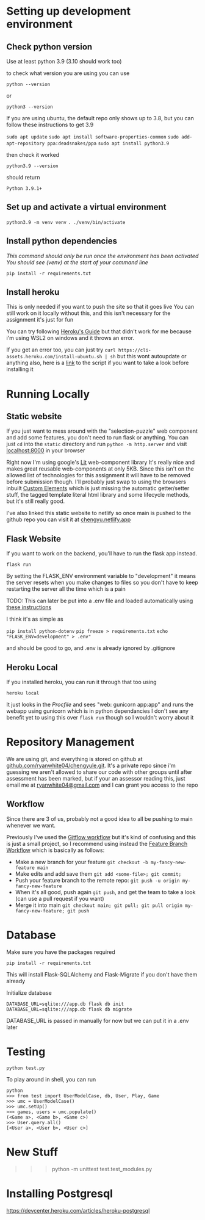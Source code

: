 
# Setting up development environment

## Check python version
Use at least python 3.9 (3.10 should work too)

to check what version you are using you can use 

```python --version```

or

```python3 --version```

If you are using ubuntu, the default repo only shows up to 3.8, but you can follow these instructions to get 3.9

```sudo apt update```
```sudo apt install software-properties-common```
```sudo add-apt-repository ppa:deadsnakes/ppa```
```sudo apt install python3.9```

then check it worked

```python3.9 --version```

should return 

```Python 3.9.1+```

## Set up and activate a virtual environment

```python3.9 -m venv venv```
```. ./venv/bin/activate```

## Install python dependencies

*This command should only be run once the environment has been activated*
*You should see (venv) at the start of your command line*

```pip install -r requirements.txt```

## Install heroku

This is only needed if you want to push the site so that it goes live
You can still work on it locally without this, and this isn't necessary for the assignment it's just for fun

You can try following [Heroku's Guide](https://devcenter.heroku.com/articles/getting-started-with-python#set-up) but that didn't work for me because i'm using WSL2 on windows and it throws an error.

If you get an error too, you can just try
```curl https://cli-assets.heroku.com/install-ubuntu.sh | sh```
but this wont autoupdate or anything
also, here is a [link](https://cli-assets.heroku.com/install.sh) to the script if you want to take a look before installing it

# Running Locally

## Static website
If you just want to mess around with the "selection-puzzle" web component and add some features, you don't need to run flask or anything.
You can just ```cd``` into the ```static``` directory and run ```python -m http.server``` and visit [localhost:8000](http://localhost:8000) in your browser

Right now I'm using google's [Lit](https://lit.dev/) web-component library
It's really nice and makes great reusable web-components at only 5KB.
Since this isn't on the allowed list of technologies for this assignment it will have to be removed before submission though.
I'll probably just swap to using the browsers inbuilt [Custom Elements](https://web.dev/custom-elements-v1/) which is just missing the automatic getter/setter stuff, the tagged template literal html library and some lifecycle methods, but it's still really good.

I've also linked this static website to netlify so once main is pushed to the github repo you can visit it at [chengyu.netlify.app](https://chengyu.netlify.app)

## Flask Website

If you want to work on the backend, you'll have to run the flask app instead.

```flask run```

By setting the FLASK_ENV environment variable to "development" it means the server resets when you make changes to files so you don't have to keep restarting the server all the time which is a pain

TODO: This can later be put into a .env file and loaded automatically using [these instructions](https://blog.miguelgrinberg.com/post/the-flask-mega-tutorial-part-i-hello-world)

I think it's as simple as 

```pip install python-dotenv```
```pip freeze > requirements.txt```
```echo "FLASK_ENV=development" > .env"```

and should be good to go, and .env is already ignored by .gitignore

## Heroku Local

If you installed heroku, you can run it through that too using 

```heroku local```

It just looks in the *Procfile* and sees "web: gunicorn app:app" and runs the webapp using gunicorn which is in python dependancies
I don't see any benefit yet to using this over ```flask run``` though so I wouldn't worry about it

# Repository Management

We are using git, and everything is stored on github at [github.com/ryanwhite04/chengyule.git](https://github.com/ryanwhite04/chengyule.git).
It's a private repo since i'm guessing we aren't allowed to share our code with other groups until after assessment has been marked, but if your an assessor reading this, just email me at [ryanwhite04@gmail.com](ryanwhite04@gmail.com) and I can grant you access to the repo

## Workflow

Since there are 3 of us, probably not a good idea to all be pushing to main whenever we want.

Previously I've used the [Gitflow workflow](https://www.atlassian.com/git/tutorials/comparing-workflows/gitflow-workflow) but it's kind of confusing and this is just a small project, so I recommend using instead the [Feature Branch Workflow](https://www.atlassian.com/git/tutorials/comparing-workflows/feature-branch-workflow) which is basically as follows:

- Make a new branch for your feature ```git checkout -b my-fancy-new-feature main```
- Make edits and add save them ```git add <some-file>; git commit;```
- Push your feature branch to the remote repo: ```git push -u origin my-fancy-new-feature```
- When it's all good, push again ```git push```, and get the team to take a look (can use a pull request if you want)
- Merge it into main ```git checkout main; git pull; git pull origin my-fancy-new-feature; git push```

# Database

Make sure you have the packages required

```pip install -r requirements.txt```

This will install Flask-SQLAlchemy and Flask-Migrate if you don't have them already

Initialize database

```DATABASE_URL=sqlite:///app.db flask db init```
```DATABASE_URL=sqlite:///app.db flask db migrate```

DATABASE_URL is passed in manually for now but we can put it in a .env later

# Testing

```python test.py```

To play around in shell, you can run

```
python
>>> from test import UserModelCase, db, User, Play, Game
>>> umc = UserModelCase()
>>> umc.setUp()
>>> games, users = umc.populate()
(<Game a>, <Game b>, <Game c>)
>>> User.query.all()
[<User a>, <User b>, <User c>]
```

# New Stuff

>>>python -m unittest test.test_modules.py

# Installing Postgresql

https://devcenter.heroku.com/articles/heroku-postgresql
